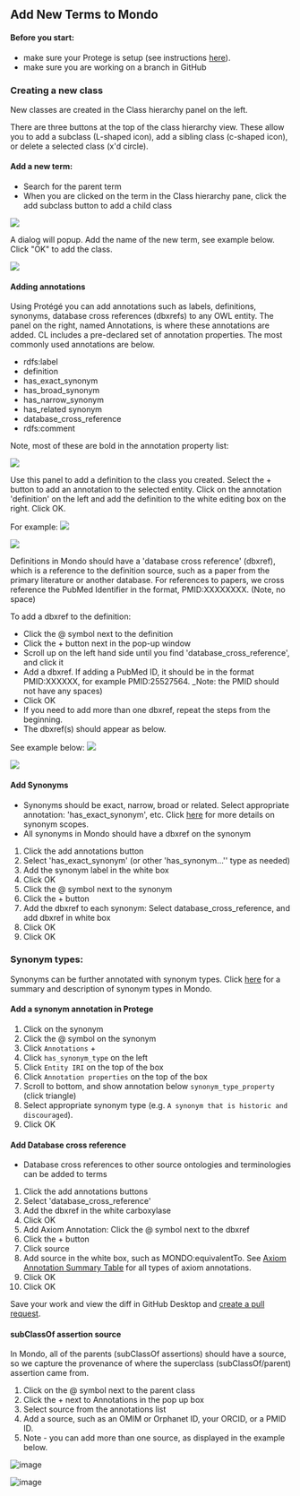 ## Add New Terms to Mondo

#### Before you start:
- make sure your Protege is setup (see instructions [here](https://mondo.readthedocs.io/en/latest/editors-guide/a-protege-setup/)).
-   make sure you are working on a branch in GitHub

### Creating a new class

New classes are created in the Class hierarchy panel on the left.

There are three buttons at the top of the class hierarchy view. These allow you to add a subclass (L-shaped icon), add a sibling class (c-shaped icon), or delete a selected class (x'd circle).

#### Add a new term:

-   Search for the parent term 
-   When you are clicked on the term in the Class hierarchy pane, click the add subclass button to add a child class

![](https://lh6.googleusercontent.com/8Yx82gFh0zvlnoXVnkGerib50qgHcy2V4yYczwL5MRxiJ_XatFkLBAKjJiX9ZyDbyjhDhKx6i1g65o8YvlhABB_Z86mdj1yORgUqImocZm9Y6-sipAisTWhWbHEatGHYGXKEBKI8)

A dialog will popup. Add the name of the new term, see example below. Click "OK" to add the class.

![](https://lh3.googleusercontent.com/gMbBBAo_zVdGvXDUBJmMTTZ-bXWCNImi2fcG9CD0d4TBVg5Sx8r4hHr1AAObc6wIM6asK3EIpvlvrVaBkA-y2RGvzuZV80wa-cVJl22WXtweovy-5KI-7v4hwiW5WolyDYr0i_VE)

#### Adding annotations 

Using Protégé you can add annotations such as labels, definitions, synonyms, database cross references (dbxrefs) to any OWL entity. The panel on the right, named Annotations, is where these annotations are added. CL includes a pre-declared set of annotation properties. The most commonly used annotations are below. 

-   rdfs:label
-   definition
-   has_exact_synonym
-   has_broad_synonym
-   has_narrow_synonym
-   has_related synonym
-   database_cross_reference
-   rdfs:comment

Note, most of these are bold in the annotation property list:

![](https://lh5.googleusercontent.com/NL1uWNo9KSETrkPBCCG92Tw6CSsE0oW7qIPZWK6NJ7PJx6YdGE4YxaFEZgN5OfMf8VzTVNmL2whgIv2FvSkYc0ASHM4YfN0l8psVcgjT-5SG2uEDncBUMoCozhP1vjqRyYPnIprS)

Use this panel to add a definition to the class you created. Select the + button to add an annotation to the selected entity. Click on the annotation 'definition' on the left and add the definition to the white editing box on the right. Click OK.

For example:
![](https://lh3.googleusercontent.com/4p6jqLqln6U1NHs71h30sdbqfPjSop7KxLJrF_JFfapYPPnBL1A3uA4MHRhqXHUA5YLN7rezy7SD1vNH-KslUWM5qb_Z8PP9IWQJSfg2GzX5XL3aa1CkcAtiR46tETCnwzIXHukm)

![](https://lh4.googleusercontent.com/TP0O04TD6kN1rEn1EM1GcXoWJGz-EsFNihzHSOQi-Q4tq65f1Qpd66ItPFVqn6SuQhDge5PSbiXGz2XwoykEYKxe6f3wwCN0j70bNv3WArJE_wOZSjeMNokuLVEx0r9Odbh0rG9L)

Definitions in Mondo should have a 'database cross reference' (dbxref), which is a reference to the definition source, such as a paper from the primary literature or another database. For references to papers, we cross reference the PubMed Identifier in the format, PMID:XXXXXXXX. (Note, no space)

To add a dbxref to the definition:

-   Click the @ symbol next to the definition
-   Click the + button next in the pop-up window
-   Scroll up on the left hand side until you find 'database_cross_reference', and click it
-   Add a dbxref. If adding a PubMed ID, it should be in the format PMID:XXXXXX, for example PMID:25527564. _Note: the PMID should not have any spaces)
-   Click OK
- If you need to add more than one dbxref, repeat the steps from the beginning.
-   The dbxref(s) should appear as below.

See example below:
![](https://lh6.googleusercontent.com/l589uvv3OKKxrabrqKQdL-NF6PfKi_mSfaz-xk--59WtSD15VOy9CQVZXdE0SHl6ZA761zv9G0UULHF5EKRfMToX2F0kqrwuGbjdnzVV3JRRJbb2l40UjOLeXi-7aM_TBkCSkN3L)

![](https://lh6.googleusercontent.com/aW3quN013aSDfyFXpn-_prKrn0TN7eMzodwK4HdryZ_Zbjade5xZWnFCVt8flkRqIbMy5eT5lKzFEimuGNgJ3YYYybI5rgdcmVWUzzfdwFeXjJSFBpNjqgv27kZVPiazcMiZABn1)

#### Add Synonyms

- Synonyms should be exact, narrow, broad or related. Select appropriate annotation: 'has_exact_synonym', etc. Click [here](https://mondo.readthedocs.io/en/latest/editors-guide/f-entities/#synonym-scope) for more details on synonym scopes.
- All synonyms in Mondo should have a dbxref on the synonym

1.  Click the add annotations button
1.  Select 'has_exact_synonym' (or other 'has_synonym...'' type as needed)
1. Add the synonym label in the white box
1. Click OK
1.  Click the @ symbol next to the synonym
1.  Click the + button
1.  Add the dbxref to each synonym: Select database_cross_reference, and add dbxref in white box
1. Click OK
1. Click OK

### Synonym types:

Synonyms can be further annotated with synonym types. Click [here](https://mondo.readthedocs.io/en/latest/editors-guide/f-entities/#synonym-types) for a  summary and description of synonym types in Mondo.

#### Add a synonym annotation in Protege

1. Click on the synonym
2. Click the @ symbol on the synonym
3. Click `Annotations` +
4. Click `has_synonym_type` on the left
5. Click `Entity IRI` on the top of the box
6. Click `Annotation properties` on the top of the box
7. Scroll to bottom, and show annotation below `synonym_type_property` (click triangle)
8. Select appropriate synonym type (e.g. `A synonym that is historic and discouraged`).
9. Click OK

#### Add Database cross reference

- Database cross references to other source ontologies and terminologies can be added to terms

1. Click the add annotations buttons
1. Select 'database_cross_reference'
1. Add the dbxref in the white carboxylase
1. Click OK
1.  Add Axiom Annotation: Click the @ symbol next to the dbxref
1.  Click the + button
1. Click source
1.  Add source in the white box, such as MONDO:equivalentTo. See [Axiom Annotation Summary Table](https://mondo.readthedocs.io/en/latest/editors-guide/f-entities/#axiom-annotations-summary-table) for all types of axiom annotations.
1. Click OK
1. Click OK

Save your work and view the diff in GitHub Desktop and [create a pull request](https://mondo.readthedocs.io/en/latest/editors-guide/d-github-pr-workflow/).

#### subClassOf assertion source

In Mondo, all of the parents (subClassOf assertions) should have a source, so we capture the provenance of where the superclass (subClassOf/parent) assertion came from.

1. Click on the @ symbol next to the parent class
2. Click the + next to Annotations in the pop up box
3. Select source from the annotations list
4. Add a source, such as an OMIM or Orphanet ID, your ORCID, or a PMID ID.
5. Note - you can add more than one source, as displayed in the example below.

![image](https://user-images.githubusercontent.com/6722114/130161740-1ead68d9-7444-4336-a8a6-45df388ce448.png)

![image](https://user-images.githubusercontent.com/6722114/130161756-dad35b4a-ce8f-485b-9841-9cc7465ca088.png)


